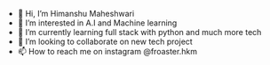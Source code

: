 - 👋 Hi, I’m Himanshu Maheshwari 
- 👀 I’m interested in A.I and Machine learning 
- 🌱 I’m currently learning full stack with python and much more tech
- 💞️ I’m looking to collaborate on new tech project
- 📫 How to reach me on instagram @froaster.hkm

<!---
himanshu2km/himanshu2km is a ✨ special ✨ repository because its `README.md` (this file) appears on your GitHub profile.
You can click the Preview link to take a look at your changes.
--->
